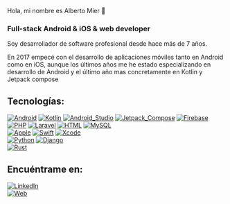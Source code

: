 Hola, mi nombre es Alberto Mier 👋
### Full-stack Android & iOS & web developer

Soy desarrollador de software profesional desde hace más de 7 años.

En 2017 empecé con el desarrollo de aplicaciones móviles tanto en Android como en iOS, aunque los últimos años me he estado especializando en desarrollo de Android y el último año mas concretamente en Kotlin y Jetpack compose

## Tecnologías:
[![Android](https://img.shields.io/badge/Android-3DDC84?style=for-the-badge&logo=android&logoColor=white&labelColor=101010)]()
[![Kotlin](https://img.shields.io/badge/Kotlin-B125EA?style=for-the-badge&logo=kotlin&logoColor=white&labelColor=101010)]()
[![Android_Studio](https://img.shields.io/badge/Android_Studio-3DDC84?style=for-the-badge&logo=android-studio&logoColor=white&labelColor=101010)]()
[![Jetpack_Compose](https://img.shields.io/badge/Jetpack_Compose-669C34?style=for-the-badge&logo=jetpack-compose&logoColor=white&labelColor=101010)]()
[![Firebase](https://img.shields.io/badge/Firebase-FFCA28?style=for-the-badge&logo=firebase&logoColor=white&labelColor=101010)]()
</br>
[![PHP](https://img.shields.io/badge/PHP-AEB2D5?style=for-the-badge&logo=php&logoColor=white&labelColor=101010)]()
[![Laravel](https://img.shields.io/badge/Laravel-FB503B?style=for-the-badge&logo=laravel&logoColor=white&labelColor=101010)]()
[![HTML](https://img.shields.io/badge/HTML-E34C26?style=for-the-badge&logo=html5&logoColor=white&labelColor=101010)]()
[![MySQL](https://img.shields.io/badge/MySQL-00758F?style=for-the-badge&logo=mysql&logoColor=white&labelColor=101010)]()
</br>
[![Apple](https://img.shields.io/badge/iOS-999999?style=for-the-badge&logo=apple&logoColor=white&labelColor=101010)]()
[![Swift](https://img.shields.io/badge/Swift-FA7343?style=for-the-badge&logo=swift&logoColor=white&labelColor=101010)]()
[![Xcode](https://img.shields.io/badge/Xcode-1575F9?style=for-the-badge&logo=xcode&logoColor=white&labelColor=101010)]()
<br/>
[![Python](https://img.shields.io/badge/Python-FFDE57?style=for-the-badge&logo=python&logoColor=white&labelColor=101010)]()
[![Django](https://img.shields.io/badge/Django-092E20?style=for-the-badge&logo=django&logoColor=white&labelColor=101010)]()
<br/>
[![Rust](https://img.shields.io/badge/Rust-B7410E?style=for-the-badge&logo=rust&logoColor=white&labelColor=101010)]()

## Encuéntrame en:
[![LinkedIn](https://img.shields.io/badge/LinkedIn-Alberto_Mier_Fernandez-0077B5?style=for-the-badge&logo=linkedin&logoColor=white&labelColor=101010)](https://www.linkedin.com/in/Alberto-Mier-Fernandez)
<br/>
[![Web](https://img.shields.io/badge/Web-albertomier.com-14a1f0?style=for-the-badge&logo=dev.to&logoColor=white&labelColor=101010)](https://www.albertomier.com)
<br/>

<!-- ## Estadísticas
[![Mier48's GitHub stats](https://github-readme-stats.vercel.app/api/top-langs/?username=mier48&locale=es&theme=github_dark&text_color=ffffff&layout=compact&hide_title=true&hide_border=true&langs_count=10)](https://github.com/mier48?tab=repositories) -->
